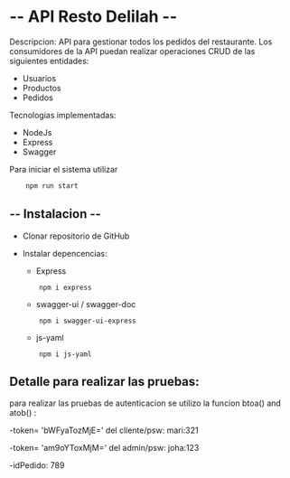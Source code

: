 #     -- API Resto Delilah --

Descripcion: API para gestionar todos los pedidos del
restaurante. Los consumidores de la API puedan realizar operaciones CRUD de las
siguientes entidades:
* Usuarios
* Productos
* Pedidos

Tecnologias implementadas:
* NodeJs
* Express
* Swagger 

Para iniciar el sistema  utilizar 
```bash
    npm run start
```

##  -- Instalacion --   

* Clonar repositorio de GitHub
* Instalar depencencias:

   * Express
    ```bsh
        npm i express
    ```
    * swagger-ui / swagger-doc
    ```bsh
        npm i swagger-ui-express    
    ```
    * js-yaml
    ```bsh
        npm i js-yaml    
    ```

## Detalle para realizar las pruebas: 
para realizar las pruebas de autenticacion se utilizo la funcion btoa() and atob() :

-token= 'bWFyaTozMjE=' del cliente/psw: mari:321 

-token= 'am9oYToxMjM=' del admin/psw: joha:123

-idPedido: 789
